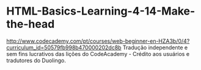 HTML-Basics-Learning-4-14-Make-the-head
=======================================

http://www.codecademy.com/pt/courses/web-beginner-en-HZA3b/0/4?curriculum_id=50579fb998b470000202dc8b
Tradução independente e sem fins lucrativos das lições do CodeAcademy - Crédito aos usuários e tradutores do Duolingo.
